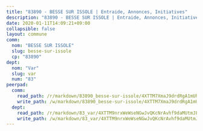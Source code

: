 ```yaml
---
title: "83890 - BESSE SUR ISSOLE | Entraide, Annonces, Initiatives"
description: "83890 - BESSE SUR ISSOLE | Entraide, Annonces, Initiatives"
date: 2020-01-11T14:09:21+09:00
collapsible: false
layout: commune
comm:
  nom: "BESSE SUR ISSOLE"
  slug: besse-sur-issole
  cp: "83890"
dept:
  nom: "Var"
  slug: var
  num: "83"
peerpad:
  comm:
    read_path: /r/markdown/83890_besse-sur-issole/4XTTM7XmaJ9drdRgA1mUh8ACFof694QoMsL1TGX4L8cGwpf3k
    write_path: /w/markdown/83890_besse-sur-issole/4XTTM7XmaJ9drdRgA1mUh8ACFof694QoMsL1TGX4L8cGwpf3k-K3TgUxupN1TPDyteg12df4GvtvKu31EEa776cCdEPdxuN4XvZFb6Hb1nLUuDthUdJUbvQKSQFurXK9eK26xohAPH7jpT1yoqmPtKBzjGVaUKL2kFTSoVnLhJrFBPVcGSE2unDsZQ
  dept:
    read_path: /r/markdown/83_var/4XTTM9nrxWeWseNGwJvQKcNrAvhf9daMUtmJFyuTCRVRxiQhJ
    write_path: /w/markdown/83_var/4XTTM9nrxWeWseNGwJvQKcNrAvhf9daMUtmJFyuTCRVRxiQhJ-K3TgTkbV5EeE5ztheh8tn4MGBxq8r8BVQdiSVrn3rAQKUfBUzy1SpnL7kiXYD24VhE1ooCba4S1a12268DXaVL5Dh1W3oDQu8Yj58kjUk3PAVaf4GwZWkisJBFW5Z6TWnf5Ads7a
---
```


